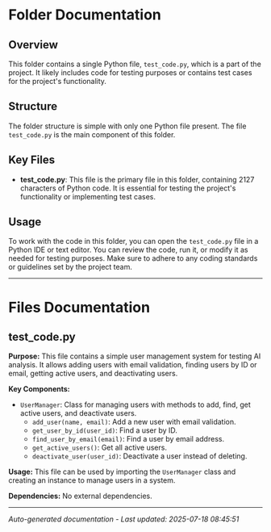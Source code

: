 # Folder Documentation

## Overview
This folder contains a single Python file, `test_code.py`, which is a part of the project. It likely includes code for testing purposes or contains test cases for the project's functionality.

## Structure
The folder structure is simple with only one Python file present. The file `test_code.py` is the main component of this folder.

## Key Files
- **test_code.py**: This file is the primary file in this folder, containing 2127 characters of Python code. It is essential for testing the project's functionality or implementing test cases.

## Usage
To work with the code in this folder, you can open the `test_code.py` file in a Python IDE or text editor. You can review the code, run it, or modify it as needed for testing purposes. Make sure to adhere to any coding standards or guidelines set by the project team.

---

# Files Documentation

## test_code.py

**Purpose:** This file contains a simple user management system for testing AI analysis. It allows adding users with email validation, finding users by ID or email, getting active users, and deactivating users.

**Key Components:**
- `UserManager`: Class for managing users with methods to add, find, get active users, and deactivate users.
  - `add_user(name, email)`: Add a new user with email validation.
  - `get_user_by_id(user_id)`: Find a user by ID.
  - `find_user_by_email(email)`: Find a user by email address.
  - `get_active_users()`: Get all active users.
  - `deactivate_user(user_id)`: Deactivate a user instead of deleting.

**Usage:** This file can be used by importing the `UserManager` class and creating an instance to manage users in a system.

**Dependencies:** No external dependencies.

---
*Auto-generated documentation - Last updated: 2025-07-18 08:45:51*
